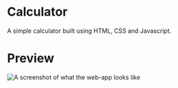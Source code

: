 # Calculator

A simple calculator built using HTML, CSS and Javascript.

# Preview
![A screenshot of what the web-app looks like](/assests/images/cal.png)
